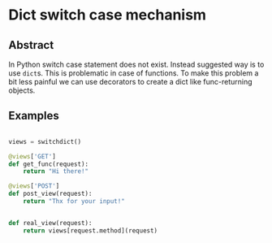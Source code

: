 # Dict switch case mechanism

## Abstract
In Python switch case statement does not exist. Instead suggested way is to
use `dict`s. This is problematic in case of functions. To make this problem
a bit less painful we can use decorators to create a dict like func-returning
objects.

## Examples

```python

views = switchdict()

@views['GET']
def get_func(request):
	return "Hi there!"

@views['POST']
def post_view(request):
	return "Thx for your input!"


def real_view(request):
	return views[request.method](request)

```
